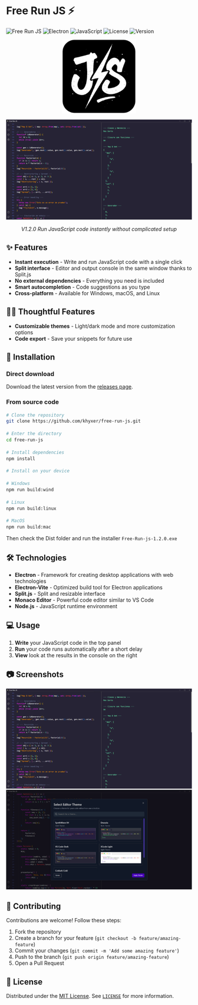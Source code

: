 # Free Run JS ⚡

![Free Run JS](https://img.shields.io/badge/Free%20Run%20JS-⚡-black)
![Electron](https://img.shields.io/badge/Electron-✓-blue)
![JavaScript](https://img.shields.io/badge/JavaScript-ES6+-yellow)
![License](https://img.shields.io/badge/License-MIT-green)
![Version](https://img.shields.io/badge/Version-1.2.0-blue)

<p align="center">
  <img src="./resources/logo-run-js.webp" width="200" alt="Free Run JS Logo">
</p>

<div align="center">
  <img src="./resources/preview-v3.png" alt="Free Run JS Screenshot" />
  <p><em>V1.2.0 Run JavaScript code instantly without complicated setup</em></p>
</div>

## ✨ Features

- **Instant execution** - Write and run JavaScript code with a single click
- **Split interface** - Editor and output console in the same window thanks to Split.js
- **No external dependencies** - Everything you need is included
- **Smart autocompletion** - Code suggestions as you type
- **Cross-platform** - Available for Windows, macOS, and Linux

## 🚀✨ Thoughtful Features
- **Customizable themes** - Light/dark mode and more customization options
- **Code export** - Save your snippets for future use

## 🚀 Installation

### Direct download

Download the latest version from the [releases page](https://github.com/khyxer/free-run-js/releases).

### From source code

```bash
# Clone the repository
git clone https://github.com/khyxer/free-run-js.git

# Enter the directory
cd free-run-js

# Install dependencies
npm install

# Install on your device

# Windows
npm run build:wind

# Linux
npm run build:linux

# MacOS
npm run build:mac
```

Then check the Dist folder and run the installer `Free-Run-js-1.2.0.exe`

## 🛠️ Technologies

- **Electron** - Framework for creating desktop applications with web technologies
- **Electron-Vite** - Optimized build tool for Electron applications
- **Split.js** - Split and resizable interface
- **Monaco Editor** - Powerful code editor similar to VS Code
- **Node.js** - JavaScript runtime environment

## 💻 Usage

1. **Write** your JavaScript code in the top panel
2. **Run** your code runs automatically after a short delay
3. **View** look at the results in the console on the right

## 📷 Screenshots

<div align="center">
  <img src="./resources/preview-v3.png" alt="Dark Mode" />
  <img src="./resources/preview-modal.png" alt="Modals" />
</div>

## 🤝 Contributing

Contributions are welcome! Follow these steps:

1. Fork the repository
2. Create a branch for your feature (`git checkout -b feature/amazing-feature`)
3. Commit your changes (`git commit -m 'Add some amazing feature'`)
4. Push to the branch (`git push origin feature/amazing-feature`)
5. Open a Pull Request

## 📜 License

Distributed under the [MIT License](./LICENSE). See [`LICENSE`](./LICENSE) for more information.
